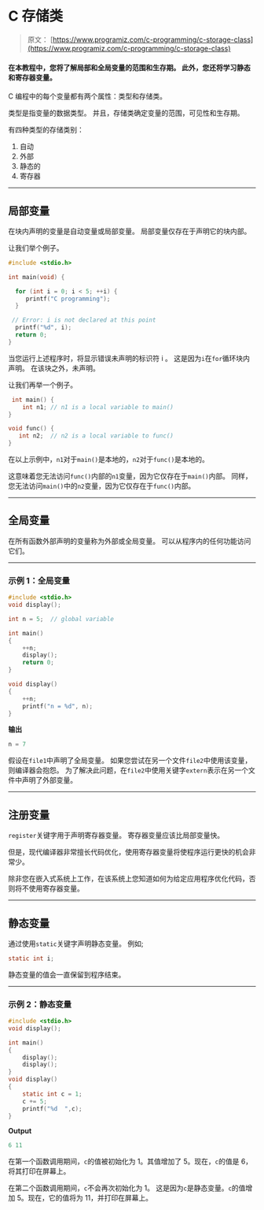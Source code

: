# C 存储类

> 原文： [https://www.programiz.com/c-programming/c-storage-class](https://www.programiz.com/c-programming/c-storage-class)

#### 在本教程中，您将了解局部和全局变量的范围和生存期。 此外，您还将学习静态和寄存器变量。

C 编程中的每个变量都有两个属性：类型和存储类。

类型是指变量的数据类型。 并且，存储类确定变量的范围，可见性和生存期。

有四种类型的存储类别：

1.  自动
2.  外部
3.  静态的
4.  寄存器

* * *

## 局部变量

在块内声明的变量是自动变量或局部变量。 局部变量仅存在于声明它的块内部。

让我们举个例子。

```c
#include <stdio.h>

int main(void) {

  for (int i = 0; i < 5; ++i) {
     printf("C programming");
  }

 // Error: i is not declared at this point
  printf("%d", i);  
  return 0;
}
```

当您运行上述程序时，将显示错误未声明的标识符 i 。 这是因为`i`在`for`循环块内声明。 在该块之外，未声明。

让我们再举一个例子。

```c
 int main() {
    int n1; // n1 is a local variable to main()
}

void func() {
   int n2;  // n2 is a local variable to func()
} 
```

在以上示例中，`n1`对于`main()`是本地的，`n2`对于`func()`是本地的。

这意味着您无法访问`func()`内部的`n1`变量，因为它仅存在于`main()`内部。 同样，您无法访问`main()`中的`n2`变量，因为它仅存在于`func()`内部。

* * *

## 全局变量

在所有函数外部声明的变量称为外部或全局变量。 可以从程序内的任何功能访问它们。

* * *

### 示例 1：全局变量

```c
#include <stdio.h>
void display();

int n = 5;  // global variable

int main()
{
    ++n;     
    display();
    return 0;
}

void display()
{
    ++n;   
    printf("n = %d", n);
} 
```

**输出**

```c
n = 7
```

假设在`file1`中声明了全局变量。 如果您尝试在另一个文件`file2`中使用该变量，则编译器会抱怨。 为了解决此问题，在`file2`中使用关键字`extern`表示在另一个文件中声明了外部变量。

* * *

## 注册变量

`register`关键字用于声明寄存器变量。 寄存器变量应该比局部变量快。

但是，现代编译器非常擅长代码优化，使用寄存器变量将使程序运行更快的机会非常少。

除非您在嵌入式系统上工作，在该系统上您知道如何为给定应用程序优化代码，否则将不使用寄存器变量。

* * *

## 静态变量

通过使用`static`关键字声明静态变量。 例如;

```c
static int i;
```

静态变量的值会一直保留到程序结束。

* * *

### 示例 2：静态变量

```c
#include <stdio.h>
void display();

int main()
{
    display();
    display();
}
void display()
{
    static int c = 1;
    c += 5;
    printf("%d  ",c);
} 
```

**Output**

```c
6 11
```

在第一个函数调用期间，`c`的值被初始化为 1。其值增加了 5。现在，`c`的值是 6，将其打印在屏幕上。

在第二个函数调用期间，`c`不会再次初始化为 1。 这是因为`c`是静态变量。`c`的值增加 5。现在，它的值将为 11，并打印在屏幕上。